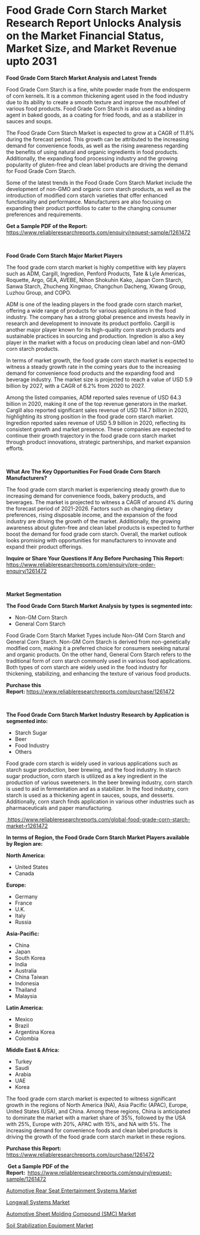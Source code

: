 <p><h1>Food Grade Corn Starch Market Research Report Unlocks Analysis on the Market Financial Status, Market Size, and Market Revenue upto 2031</h1></p><p><strong>Food Grade Corn Starch Market Analysis and Latest Trends</strong></p>
<p><p>Food Grade Corn Starch is a fine, white powder made from the endosperm of corn kernels. It is a common thickening agent used in the food industry due to its ability to create a smooth texture and improve the mouthfeel of various food products. Food Grade Corn Starch is also used as a binding agent in baked goods, as a coating for fried foods, and as a stabilizer in sauces and soups.</p><p>The Food Grade Corn Starch Market is expected to grow at a CAGR of 11.8% during the forecast period. This growth can be attributed to the increasing demand for convenience foods, as well as the rising awareness regarding the benefits of using natural and organic ingredients in food products. Additionally, the expanding food processing industry and the growing popularity of gluten-free and clean label products are driving the demand for Food Grade Corn Starch.</p><p>Some of the latest trends in the Food Grade Corn Starch Market include the development of non-GMO and organic corn starch products, as well as the introduction of modified corn starch varieties that offer enhanced functionality and performance. Manufacturers are also focusing on expanding their product portfolios to cater to the changing consumer preferences and requirements.</p></p>
<p><strong>Get a Sample PDF of the Report:&nbsp;</strong> <a href="https://www.reliableresearchreports.com/enquiry/request-sample/1261472">https://www.reliableresearchreports.com/enquiry/request-sample/1261472</a></p>
<p>&nbsp;</p>
<p><strong>Food Grade Corn Starch Major Market Players</strong></p>
<p><p>The food grade corn starch market is highly competitive with key players such as ADM, Cargill, Ingredion, Penford Products, Tate & Lyle Americas, Roquette, Argo, GEA, AVEBE, Nihon Shokuhin Kako, Japan Corn Starch, Sanwa Starch, Zhucheng Xingmao, Changchun Dacheng, Xiwang Group, Luzhou Group, and COPO.</p><p>ADM is one of the leading players in the food grade corn starch market, offering a wide range of products for various applications in the food industry. The company has a strong global presence and invests heavily in research and development to innovate its product portfolio. Cargill is another major player known for its high-quality corn starch products and sustainable practices in sourcing and production. Ingredion is also a key player in the market with a focus on producing clean label and non-GMO corn starch products.</p><p>In terms of market growth, the food grade corn starch market is expected to witness a steady growth rate in the coming years due to the increasing demand for convenience food products and the expanding food and beverage industry. The market size is projected to reach a value of USD 5.9 billion by 2027, with a CAGR of 6.2% from 2020 to 2027.</p><p>Among the listed companies, ADM reported sales revenue of USD 64.3 billion in 2020, making it one of the top revenue generators in the market. Cargill also reported significant sales revenue of USD 114.7 billion in 2020, highlighting its strong position in the food grade corn starch market. Ingredion reported sales revenue of USD 5.9 billion in 2020, reflecting its consistent growth and market presence. These companies are expected to continue their growth trajectory in the food grade corn starch market through product innovations, strategic partnerships, and market expansion efforts.</p></p>
<p>&nbsp;</p>
<p><strong>What Are The Key Opportunities For Food Grade Corn Starch Manufacturers?</strong></p>
<p><p>The food grade corn starch market is experiencing steady growth due to increasing demand for convenience foods, bakery products, and beverages. The market is projected to witness a CAGR of around 4% during the forecast period of 2021-2026. Factors such as changing dietary preferences, rising disposable income, and the expansion of the food industry are driving the growth of the market. Additionally, the growing awareness about gluten-free and clean label products is expected to further boost the demand for food grade corn starch. Overall, the market outlook looks promising with opportunities for manufacturers to innovate and expand their product offerings.</p></p>
<p><strong>Inquire or Share Your Questions If Any Before Purchasing This Report:</strong> <a href="https://www.reliableresearchreports.com/enquiry/pre-order-enquiry/1261472">https://www.reliableresearchreports.com/enquiry/pre-order-enquiry/1261472</a></p>
<p>&nbsp;</p>
<p><strong>Market Segmentation</strong></p>
<p><strong>The Food Grade Corn Starch Market Analysis by types is segmented into:</strong></p>
<p><ul><li>Non-GM Corn Starch</li><li>General Corn Starch</li></ul></p>
<p><p>Food Grade Corn Starch Market Types include Non-GM Corn Starch and General Corn Starch. Non-GM Corn Starch is derived from non-genetically modified corn, making it a preferred choice for consumers seeking natural and organic products. On the other hand, General Corn Starch refers to the traditional form of corn starch commonly used in various food applications. Both types of corn starch are widely used in the food industry for thickening, stabilizing, and enhancing the texture of various food products.</p></p>
<p><strong>Purchase this Report:&nbsp;</strong><a href="https://www.reliableresearchreports.com/purchase/1261472">https://www.reliableresearchreports.com/purchase/1261472</a></p>
<p>&nbsp;</p>
<p><strong>The Food Grade Corn Starch Market Industry Research by Application is segmented into:</strong></p>
<p><ul><li>Starch Sugar</li><li>Beer</li><li>Food Industry</li><li>Others</li></ul></p>
<p><p>Food grade corn starch is widely used in various applications such as starch sugar production, beer brewing, and the food industry. In starch sugar production, corn starch is utilized as a key ingredient in the production of various sweeteners. In the beer brewing industry, corn starch is used to aid in fermentation and as a stabilizer. In the food industry, corn starch is used as a thickening agent in sauces, soups, and desserts. Additionally, corn starch finds application in various other industries such as pharmaceuticals and paper manufacturing.</p></p>
<p><a href="https://www.reliableresearchreports.com/global-food-grade-corn-starch-market-r1261472">&nbsp;https://www.reliableresearchreports.com/global-food-grade-corn-starch-market-r1261472</a></p>
<p><strong>In terms of Region, the Food Grade Corn Starch Market Players available by Region are:</strong></p>
<p>
    <p> <strong> North America: </strong>
        <ul>
            <li>United States</li>
            <li>Canada</li>
        </ul>
        </p> 
    <p> <strong> Europe: </strong>
        <ul>
            <li>Germany</li>
            <li>France</li>
            <li>U.K.</li>
            <li>Italy</li>
            <li>Russia</li>
        </ul>
        </p> 
    <p> <strong> Asia-Pacific: </strong>
        <ul>
            <li>China</li>
            <li>Japan</li>
            <li>South Korea</li>
            <li>India</li>
            <li>Australia</li>
            <li>China Taiwan</li>
            <li>Indonesia</li>
            <li>Thailand</li>
            <li>Malaysia</li>
        </ul>
        </p> 
    <p> <strong> Latin America: </strong>
        <ul>
            <li>Mexico</li>
            <li>Brazil</li>
            <li>Argentina Korea</li>
            <li>Colombia</li>
        </ul>
        </p> 
    <p> <strong> Middle East & Africa: </strong>
        <ul>
            <li>Turkey</li>
            <li>Saudi</li>
            <li>Arabia</li>
            <li>UAE</li>
            <li>Korea</li>
        </ul>
    </p>
    </p>
<p><p>The food grade corn starch market is expected to witness significant growth in the regions of North America (NA), Asia Pacific (APAC), Europe, United States (USA), and China. Among these regions, China is anticipated to dominate the market with a market share of 35%, followed by the USA with 25%, Europe with 20%, APAC with 15%, and NA with 5%. The increasing demand for convenience foods and clean label products is driving the growth of the food grade corn starch market in these regions.</p></p>
<p><strong>Purchase this Report: </strong><a href="https://www.reliableresearchreports.com/purchase/1261472">https://www.reliableresearchreports.com/purchase/1261472</a></p>
<p>&nbsp;<strong>Get a Sample PDF of the Report:&nbsp;&nbsp;</strong><a href="https://www.reliableresearchreports.com/enquiry/request-sample/1261472">https://www.reliableresearchreports.com/enquiry/request-sample/1261472</a></p>
<p><strong></strong></p>
<p><p><a href="https://medium.com/@kylie.mathis078/automotive-rear-seat-entertainment-systems-market-global-market-share-and-ranking-overall-sales-78c67508c4b6">Automotive Rear Seat Entertainment Systems Market</a></p><p><a href="https://github.com/gracielawharris42024/Market-Research-Report-List-1/blob/main/longwall-systems-market.md">Longwall Systems Market</a></p><p><a href="https://medium.com/@lucas.vaughan6769/automotive-sheet-molding-compound-smc-market-share-size-trends-industry-analysis-report-by-cdb4e3cebfea">Automotive Sheet Molding Compound (SMC) Market</a></p><p><a href="https://github.com/christianlarkinus/Market-Research-Report-List-1/blob/main/soil-stabilization-equipment-market.md">Soil Stabilization Equipment Market</a></p></p>